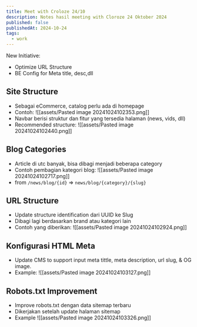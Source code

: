 ```yaml
---
title: Meet with Croloze 24/10
description: Notes hasil meeting with Cloroze 24 Oktober 2024
published: false
publishedAt: 2024-10-24
tags:
  - work
---
```

New Initiative:
- Optimize URL Structure
- BE Config for Meta title, desc,dll

## Site Structure
- Sebagai eCommerce, catalog perlu ada di homepage
- Contoh: ![[assets/Pasted image 20241024102353.png]]
- Navbar berisi struktur dan fitur yang tersedia halaman (news, vids, dll)
- Recommended structure: ![[assets/Pasted image 20241024102440.png]]

## Blog Categories
- Article di utc banyak, bisa dibagi menjadi beberapa category
- Contoh pembagian kategori blog: ![[assets/Pasted image 20241024102717.png]]
- from `/news/blog/{id}` => `news/blog/{category}/{slug}`

## URL Structure
- Update structure identification dari UUID ke Slug
- Dibagi lagi berdasarkan brand atau kategori lain
- Contoh yang diberikan: ![[assets/Pasted image 20241024102924.png]]

## Konfigurasi HTML Meta 
- Update CMS to support input meta tittle, meta description, url slug, & OG image.
- Example: ![[assets/Pasted image 20241024103127.png]]

## Robots.txt Improvement
- Improve robots.txt dengan data sitemap terbaru
- Dikerjakan setelah update halaman sitemap
- Example ![[assets/Pasted image 20241024103326.png]]
